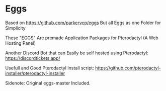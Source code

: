 # Eggs
Based on https://github.com/parkervcp/eggs But all Eggs as one Folder for Simplicity

These "EGGS" Are premade Application Packages for Pterodactyl (A Web Hosting Panel)

Another Discord Bot that can Easily be self hosted using Pterodactyl:
https://discordtickets.app/

Usefull and Good Pterodactyl Install script:
https://github.com/pterodactyl-installer/pterodactyl-installer

Sidenote: Original eggs-master Included.

